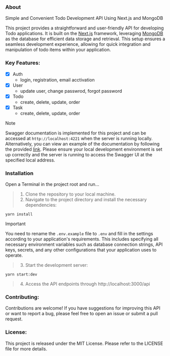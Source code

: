 ### About

Simple and Convenient Todo Development API Using Next.js and MongoDB

This project provides a straightforward and user-friendly API for developing Todo applications. It is built on the [Next.js](https://nextjs.org/) framework, leveraging [MongoDB](https://www.mongodb.com/) as the database for efficient data storage and retrieval. This setup ensures a seamless development experience, allowing for quick integration and manipulation of todo items within your application.

### Key Features:

- [x] Auth
  - login, registration, email acctivation
- [x] User
  - update user, change passwrod, forgot password
- [x] Todo
  - create, delete, update, order
- [x] Task
  - create, delete, update, order

> [!NOTE]
> Swagger documentation is implemented for this project and can be accessed at `http://localhost:4221` when the server is running locally. Alternatively, you can view an example of the documentation by following the provided [link](https://web-production-2068.up.railway.app). Please ensure your local development environment is set up correctly and the server is running to access the Swagger UI at the specified local address.

### Installation

Open a Terminal in the project root and run...

> 1. Clone the repository to your local machine.
> 2. Navigate to the project directory and install the necessary dependencies:

```shell
yarn install
```

> [!IMPORTANT]
> You need to rename the `.env.example` file to `.env` and fill in the settings according to your application's requirements. This includes specifying all necessary environment variables such as database connection strings, API keys, secrets, and any other configurations that your application uses to operate.

> 3. Start the development server:

```shell
yarn start:dev
```

> 4. Access the API endpoints through http://localhost:3000/api

### Contributing:

Contributions are welcome! If you have suggestions for improving this API or want to report a bug, please feel free to open an issue or submit a pull request.

### License:

This project is released under the MIT License. Please refer to the LICENSE file for more details.
